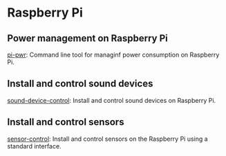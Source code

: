# Raspberry Pi

## Power management on Raspberry Pi

[pi-pwr](https://github.com/Wildlife-Systems/pi-pwr): Command line tool for managinf power consumption on Raspberry Pi.

## Install and control sound devices

[sound-device-control](https://github.com/Wildlife-Systems/sound-device-control): Install and control sound devices on Raspberry Pi.

## Install and control sensors

[sensor-control](https://github.com/Wildlife-Systems/sensor-control): Install and control sensors on the Raspberry Pi using a standard interface.